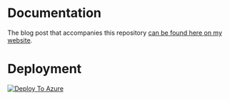 # Documentation

The blog post that accompanies this repository [can be found here on my website](https://benalexkeen.com/deploying-streamlit-applications-with-azure-app-services/).

# Deployment

[![Deploy To Azure](https://aka.ms/deploytoazurebutton)](https://portal.azure.com/#create/Microsoft.Template/uri/https%3A%2F%2Fraw.githubusercontent.com%2Fvszalma%2Fstreamlit-azure-app-services%2Fmain%2Fazuredeploy.json)